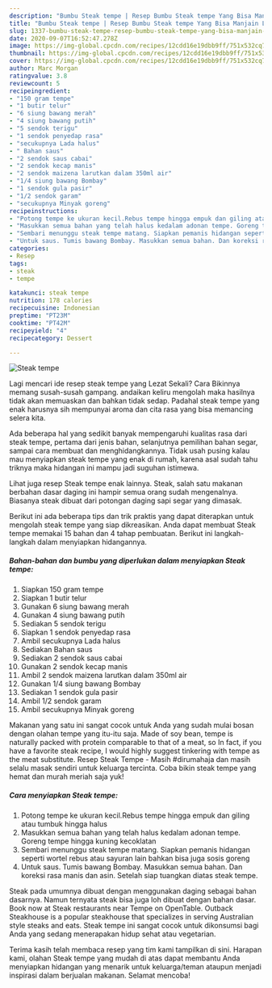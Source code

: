 ```yaml
---
description: "Bumbu Steak tempe | Resep Bumbu Steak tempe Yang Bisa Manjain Lidah"
title: "Bumbu Steak tempe | Resep Bumbu Steak tempe Yang Bisa Manjain Lidah"
slug: 1337-bumbu-steak-tempe-resep-bumbu-steak-tempe-yang-bisa-manjain-lidah
date: 2020-09-07T16:52:47.278Z
image: https://img-global.cpcdn.com/recipes/12cdd16e19dbb9ff/751x532cq70/steak-tempe-foto-resep-utama.jpg
thumbnail: https://img-global.cpcdn.com/recipes/12cdd16e19dbb9ff/751x532cq70/steak-tempe-foto-resep-utama.jpg
cover: https://img-global.cpcdn.com/recipes/12cdd16e19dbb9ff/751x532cq70/steak-tempe-foto-resep-utama.jpg
author: Marc Morgan
ratingvalue: 3.8
reviewcount: 5
recipeingredient:
- "150 gram tempe"
- "1 butir telur"
- "6 siung bawang merah"
- "4 siung bawang putih"
- "5 sendok terigu"
- "1 sendok penyedap rasa"
- "secukupnya Lada halus"
- " Bahan saus"
- "2 sendok saus cabai"
- "2 sendok kecap manis"
- "2 sendok maizena larutkan dalam 350ml air"
- "1/4 siung bawang Bombay"
- "1 sendok gula pasir"
- "1/2 sendok garam"
- "secukupnya Minyak goreng"
recipeinstructions:
- "Potong tempe ke ukuran kecil.Rebus tempe hingga empuk dan giling atau tumbuk hingga halus"
- "Masukkan semua bahan yang telah halus kedalam adonan tempe. Goreng tempe hingga kuning kecoklatan"
- "Sembari menunggu steak tempe matang. Siapkan pemanis hidangan seperti wortel rebus atau sayuran lain bahkan bisa juga sosis goreng"
- "Untuk saus. Tumis bawang Bombay. Masukkan semua bahan. Dan koreksi rasa manis dan asin. Setelah siap tuangkan diatas steak tempe."
categories:
- Resep
tags:
- steak
- tempe

katakunci: steak tempe 
nutrition: 178 calories
recipecuisine: Indonesian
preptime: "PT23M"
cooktime: "PT42M"
recipeyield: "4"
recipecategory: Dessert

---
```



![Steak tempe](https://img-global.cpcdn.com/recipes/12cdd16e19dbb9ff/751x532cq70/steak-tempe-foto-resep-utama.jpg)

Lagi mencari ide resep steak tempe yang Lezat Sekali? Cara Bikinnya memang susah-susah gampang. andaikan keliru mengolah maka hasilnya tidak akan memuaskan dan bahkan tidak sedap. Padahal steak tempe yang enak harusnya sih mempunyai aroma dan cita rasa yang bisa memancing selera kita.

Ada beberapa hal yang sedikit banyak mempengaruhi kualitas rasa dari steak tempe, pertama dari jenis bahan, selanjutnya pemilihan bahan segar, sampai cara membuat dan menghidangkannya. Tidak usah pusing kalau mau menyiapkan steak tempe yang enak di rumah, karena asal sudah tahu triknya maka hidangan ini mampu jadi suguhan istimewa.

Lihat juga resep Steak tempe enak lainnya. Steak, salah satu makanan berbahan dasar daging ini hampir semua orang sudah mengenalnya. Biasanya steak dibuat dari potongan daging sapi segar yang dimasak.


Berikut ini ada beberapa tips dan trik praktis yang dapat diterapkan untuk mengolah steak tempe yang siap dikreasikan. Anda dapat membuat Steak tempe memakai 15 bahan dan 4 tahap pembuatan. Berikut ini langkah-langkah dalam menyiapkan hidangannya.

<!--inarticleads1-->

##### Bahan-bahan dan bumbu yang diperlukan dalam menyiapkan Steak tempe:

1. Siapkan 150 gram tempe
1. Siapkan 1 butir telur
1. Gunakan 6 siung bawang merah
1. Gunakan 4 siung bawang putih
1. Sediakan 5 sendok terigu
1. Siapkan 1 sendok penyedap rasa
1. Ambil secukupnya Lada halus
1. Sediakan  Bahan saus
1. Sediakan 2 sendok saus cabai
1. Gunakan 2 sendok kecap manis
1. Ambil 2 sendok maizena larutkan dalam 350ml air
1. Gunakan 1/4 siung bawang Bombay
1. Sediakan 1 sendok gula pasir
1. Ambil 1/2 sendok garam
1. Ambil secukupnya Minyak goreng


Makanan yang satu ini sangat cocok untuk Anda yang sudah mulai bosan dengan olahan tempe yang itu-itu saja. Made of soy bean, tempe is naturally packed with protein comparable to that of a meat, so In fact, if you have a favorite steak recipe, I would highly suggest tinkering with tempe as the meat substitute. Resep Steak Tempe - Masih #dirumahaja dan masih selalu masak sendiri untuk keluarga tercinta. Coba bikin steak tempe yang hemat dan murah meriah saja yuk! 

<!--inarticleads2-->

##### Cara menyiapkan Steak tempe:

1. Potong tempe ke ukuran kecil.Rebus tempe hingga empuk dan giling atau tumbuk hingga halus
1. Masukkan semua bahan yang telah halus kedalam adonan tempe. Goreng tempe hingga kuning kecoklatan
1. Sembari menunggu steak tempe matang. Siapkan pemanis hidangan seperti wortel rebus atau sayuran lain bahkan bisa juga sosis goreng
1. Untuk saus. Tumis bawang Bombay. Masukkan semua bahan. Dan koreksi rasa manis dan asin. Setelah siap tuangkan diatas steak tempe.


Steak pada umumnya dibuat dengan menggunakan daging sebagai bahan dasarnya. Namun ternyata steak bisa juga loh dibuat dengan bahan dasar. Book now at Steak restaurants near Tempe on OpenTable. Outback Steakhouse is a popular steakhouse that specializes in serving Australian style steaks and eats. Steak tempe ini sangat cocok untuk dikonsumsi bagi Anda yang sedang menerapakan hidup sehat atau vegetarian. 

Terima kasih telah membaca resep yang tim kami tampilkan di sini. Harapan kami, olahan Steak tempe yang mudah di atas dapat membantu Anda menyiapkan hidangan yang menarik untuk keluarga/teman ataupun menjadi inspirasi dalam berjualan makanan. Selamat mencoba!
